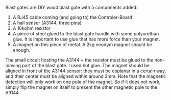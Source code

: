 Blast gates are DIY wood blast gate with 5 components added:

1. A RJ45 cable coming (and going to) the Controler-Board
2. A hall sensor (A3144, three pins)
3. A 10kohm resistor
4. A piece of steel glued to the blast gate handle with some polyurethan glue.
It is important to use glue that has more force than your magnet.
5. A magnet on this piece of metal. A 2kg neodym magnet should be enough.

The small circuit hosting the A3144 + the resistor must be glued to the non-moving part of the blast gate.
I used hot glue.
The magnet should be aligned in front of the A3144 sensor: they must be coplanar in a certain way, and their center must be aligned within around 2mm.
Note that the magnetic detection will only work on one pole of the magnet.
So if it does not work, simply flip the magnet on itself to present the other magnetic pole to the A3144.
